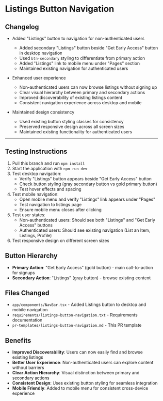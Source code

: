 # Listings Button Navigation

## Changelog

- Added "Listings" button to navigation for non-authenticated users
  - Added secondary "Listings" button beside "Get Early Access" button in desktop navigation
  - Used `btn-secondary` styling to differentiate from primary action
  - Added "Listings" link to mobile menu under "Pages" section
  - Maintained existing navigation for authenticated users

- Enhanced user experience
  - Non-authenticated users can now browse listings without signing up
  - Clear visual hierarchy between primary and secondary actions
  - Improved discoverability of existing listings content
  - Consistent navigation experience across desktop and mobile

- Maintained design consistency
  - Used existing button styling classes for consistency
  - Preserved responsive design across all screen sizes
  - Maintained existing functionality for authenticated users

---

## Testing Instructions

1. Pull this branch and run `npm install`
2. Start the application with `npm run dev`
3. Test desktop navigation:
   - Verify "Listings" button appears beside "Get Early Access" button
   - Check button styling (gray secondary button vs gold primary button)
   - Test hover effects and spacing
4. Test mobile navigation:
   - Open mobile menu and verify "Listings" link appears under "Pages"
   - Test navigation to listings page
   - Ensure mobile menu closes after clicking
5. Test user states:
   - Non-authenticated users: Should see both "Listings" and "Get Early Access" buttons
   - Authenticated users: Should see existing navigation (List an Item, Listings, Profile)
6. Test responsive design on different screen sizes

## Button Hierarchy

- **Primary Action**: "Get Early Access" (gold button) - main call-to-action for signups
- **Secondary Action**: "Listings" (gray button) - browse existing content

## Files Changed

- `app/components/NavBar.tsx` - Added Listings button to desktop and mobile navigation
- `requirements/listings-button-navigation.txt` - Requirements documentation
- `pr-templates/listings-button-navigation.md` - This PR template

## Benefits

- **Improved Discoverability**: Users can now easily find and browse existing listings
- **Better User Experience**: Non-authenticated users can explore content without barriers
- **Clear Action Hierarchy**: Visual distinction between primary and secondary actions
- **Consistent Design**: Uses existing button styling for seamless integration
- **Mobile Friendly**: Added to mobile menu for consistent cross-device experience 